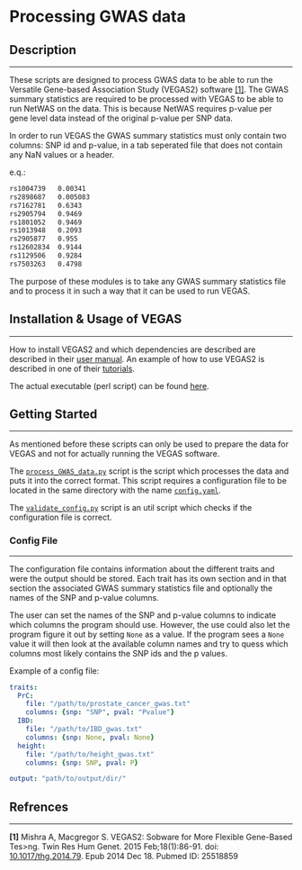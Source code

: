 # Processing GWAS data


## Description
* * *
These scripts are designed to process GWAS data to be able to run the Versatile Gene-based Association Study (VEGAS2) software [[1]](#refrences). The GWAS summary statistics are required to be processed with VEGAS to be able to run NetWAS on the data. This is because NetWAS requires p-value per gene level data instead of the original p-value per SNP data. 

In order to run VEGAS the GWAS summary statistics must only contain two columns: SNP id and p-value, in a tab seperated file that does not contain any NaN values or a header.

e.q.:
```bash
rs1004739   0.00341
rs2898687   0.005083
rs7162781   0.6343
rs2905794   0.9469
rs1801052   0.9469
rs1013948   0.2093
rs2905877   0.955
rs12602834  0.9144
rs1129506   0.9284
rs7503263   0.4798
```

The purpose of these modules is to take any GWAS summary statistics file and to process it in such a way that it can be used to run VEGAS.

## Installation & Usage of VEGAS
* * *

How to install VEGAS2 and which dependencies are described are described in their [user manual](https://vegas2.qimrberghofer.edu.au/VEGAS2usermanual.pdf). An example of how to use VEGAS2 is described in one of their [tutorials](https://vegas2.qimrberghofer.edu.au/vegas2version2.tutorial.pdf). 

The actual executable (perl script) can be found [here](https://vegas2.qimrberghofer.edu.au/vegas2v2).

## Getting Started
* * *
As mentioned before these scripts can only be used to prepare the data for VEGAS and not for actually running the VEGAS software. 

The [`process_GWAS_data.py`](process_GWAS_data.py) script is the script which processes the data and puts it into the correct format. This script requires a configuration file to be located in the same directory with the name [`config.yaml`](config.yaml).

The [`validate_config.py`](validate_config.py) script is an util script which checks if the configuration file is correct. 

### Config File
* * *
The configuration file contains information about the different traits and were the output should be stored. Each trait has its own section and in that section the associated GWAS summary statistics file and optionally the names of the SNP and p-value columns. 

The user can set the names of the SNP and p-value columns to indicate which columns the program should use. However, the use could also let the program figure it out by setting `None` as a value. If the program sees a `None` value it will then look at the available column names and try to quess which columns most likely contains the SNP ids and the p values. 

Example of a config file:
```yaml
traits:
  PrC:
    file: "/path/to/prostate_cancer_gwas.txt"
    columns: {snp: "SNP", pval: "Pvalue"}
  IBD: 
    file: "/path/to/IBD_gwas.txt"
    columns: {snp: None, pval: None}
  height:
    file: "/path/to/height_gwas.txt"
    columns: {snp: SNP, pval: P}

output: "path/to/output/dir/"
```

## Refrences
* * *
**[1]** Mishra	A,	Macgregor	S.	VEGAS2:	Sobware	for	More	Flexible Gene-Based	Tes>ng.	Twin Res	Hum	Genet.	2015	Feb;18(1):86-91.	doi: [10.1017/thg.2014.79](https://europepmc.org/article/MED/25518859). Epub	2014	Dec	18.	Pubmed	ID:	25518859


